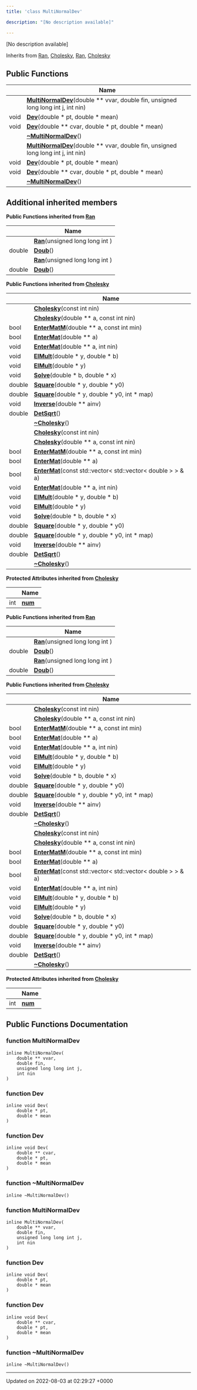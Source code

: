 ```yaml
---
title: 'class MultiNormalDev'

description: "[No description available]"

---
```









[No description available]

Inherits from [Ran](/documentation/code/gambit_sphinx/classes/classran/), [Cholesky](/documentation/code/gambit_sphinx/classes/classcholesky/), [Ran](/documentation/code/gambit_sphinx/classes/classran/), [Cholesky](/documentation/code/gambit_sphinx/classes/classcholesky/)

## Public Functions

|                | Name           |
| -------------- | -------------- |
| | **[MultiNormalDev](/documentation/code/gambit_sphinx/classes/classmultinormaldev/#function-multinormaldev)**(double ** vvar, double fin, unsigned long long int j, int nin) |
| void | **[Dev](/documentation/code/gambit_sphinx/classes/classmultinormaldev/#function-dev)**(double * pt, double * mean) |
| void | **[Dev](/documentation/code/gambit_sphinx/classes/classmultinormaldev/#function-dev)**(double ** cvar, double * pt, double * mean) |
| | **[~MultiNormalDev](/documentation/code/gambit_sphinx/classes/classmultinormaldev/#function-~multinormaldev)**() |
| | **[MultiNormalDev](/documentation/code/gambit_sphinx/classes/classmultinormaldev/#function-multinormaldev)**(double ** vvar, double fin, unsigned long long int j, int nin) |
| void | **[Dev](/documentation/code/gambit_sphinx/classes/classmultinormaldev/#function-dev)**(double * pt, double * mean) |
| void | **[Dev](/documentation/code/gambit_sphinx/classes/classmultinormaldev/#function-dev)**(double ** cvar, double * pt, double * mean) |
| | **[~MultiNormalDev](/documentation/code/gambit_sphinx/classes/classmultinormaldev/#function-~multinormaldev)**() |

## Additional inherited members

**Public Functions inherited from [Ran](/documentation/code/gambit_sphinx/classes/classran/)**

|                | Name           |
| -------------- | -------------- |
| | **[Ran](/documentation/code/gambit_sphinx/classes/classran/#function-ran)**(unsigned long long int ) |
| double | **[Doub](/documentation/code/gambit_sphinx/classes/classran/#function-doub)**() |
| | **[Ran](/documentation/code/gambit_sphinx/classes/classran/#function-ran)**(unsigned long long int ) |
| double | **[Doub](/documentation/code/gambit_sphinx/classes/classran/#function-doub)**() |

**Public Functions inherited from [Cholesky](/documentation/code/gambit_sphinx/classes/classcholesky/)**

|                | Name           |
| -------------- | -------------- |
| | **[Cholesky](/documentation/code/gambit_sphinx/classes/classcholesky/#function-cholesky)**(const int nin) |
| | **[Cholesky](/documentation/code/gambit_sphinx/classes/classcholesky/#function-cholesky)**(double ** a, const int nin) |
| bool | **[EnterMatM](/documentation/code/gambit_sphinx/classes/classcholesky/#function-entermatm)**(double ** a, const int min) |
| bool | **[EnterMat](/documentation/code/gambit_sphinx/classes/classcholesky/#function-entermat)**(double ** a) |
| void | **[EnterMat](/documentation/code/gambit_sphinx/classes/classcholesky/#function-entermat)**(double ** a, int nin) |
| void | **[ElMult](/documentation/code/gambit_sphinx/classes/classcholesky/#function-elmult)**(double * y, double * b) |
| void | **[ElMult](/documentation/code/gambit_sphinx/classes/classcholesky/#function-elmult)**(double * y) |
| void | **[Solve](/documentation/code/gambit_sphinx/classes/classcholesky/#function-solve)**(double * b, double * x) |
| double | **[Square](/documentation/code/gambit_sphinx/classes/classcholesky/#function-square)**(double * y, double * y0) |
| double | **[Square](/documentation/code/gambit_sphinx/classes/classcholesky/#function-square)**(double * y, double * y0, int * map) |
| void | **[Inverse](/documentation/code/gambit_sphinx/classes/classcholesky/#function-inverse)**(double ** ainv) |
| double | **[DetSqrt](/documentation/code/gambit_sphinx/classes/classcholesky/#function-detsqrt)**() |
| | **[~Cholesky](/documentation/code/gambit_sphinx/classes/classcholesky/#function-~cholesky)**() |
| | **[Cholesky](/documentation/code/gambit_sphinx/classes/classcholesky/#function-cholesky)**(const int nin) |
| | **[Cholesky](/documentation/code/gambit_sphinx/classes/classcholesky/#function-cholesky)**(double ** a, const int nin) |
| bool | **[EnterMatM](/documentation/code/gambit_sphinx/classes/classcholesky/#function-entermatm)**(double ** a, const int min) |
| bool | **[EnterMat](/documentation/code/gambit_sphinx/classes/classcholesky/#function-entermat)**(double ** a) |
| bool | **[EnterMat](/documentation/code/gambit_sphinx/classes/classcholesky/#function-entermat)**(const std::vector< std::vector< double > > & a) |
| void | **[EnterMat](/documentation/code/gambit_sphinx/classes/classcholesky/#function-entermat)**(double ** a, int nin) |
| void | **[ElMult](/documentation/code/gambit_sphinx/classes/classcholesky/#function-elmult)**(double * y, double * b) |
| void | **[ElMult](/documentation/code/gambit_sphinx/classes/classcholesky/#function-elmult)**(double * y) |
| void | **[Solve](/documentation/code/gambit_sphinx/classes/classcholesky/#function-solve)**(double * b, double * x) |
| double | **[Square](/documentation/code/gambit_sphinx/classes/classcholesky/#function-square)**(double * y, double * y0) |
| double | **[Square](/documentation/code/gambit_sphinx/classes/classcholesky/#function-square)**(double * y, double * y0, int * map) |
| void | **[Inverse](/documentation/code/gambit_sphinx/classes/classcholesky/#function-inverse)**(double ** ainv) |
| double | **[DetSqrt](/documentation/code/gambit_sphinx/classes/classcholesky/#function-detsqrt)**() |
| | **[~Cholesky](/documentation/code/gambit_sphinx/classes/classcholesky/#function-~cholesky)**() |

**Protected Attributes inherited from [Cholesky](/documentation/code/gambit_sphinx/classes/classcholesky/)**

|                | Name           |
| -------------- | -------------- |
| int | **[num](/documentation/code/gambit_sphinx/classes/classcholesky/#variable-num)**  |

**Public Functions inherited from [Ran](/documentation/code/gambit_sphinx/classes/classran/)**

|                | Name           |
| -------------- | -------------- |
| | **[Ran](/documentation/code/gambit_sphinx/classes/classran/#function-ran)**(unsigned long long int ) |
| double | **[Doub](/documentation/code/gambit_sphinx/classes/classran/#function-doub)**() |
| | **[Ran](/documentation/code/gambit_sphinx/classes/classran/#function-ran)**(unsigned long long int ) |
| double | **[Doub](/documentation/code/gambit_sphinx/classes/classran/#function-doub)**() |

**Public Functions inherited from [Cholesky](/documentation/code/gambit_sphinx/classes/classcholesky/)**

|                | Name           |
| -------------- | -------------- |
| | **[Cholesky](/documentation/code/gambit_sphinx/classes/classcholesky/#function-cholesky)**(const int nin) |
| | **[Cholesky](/documentation/code/gambit_sphinx/classes/classcholesky/#function-cholesky)**(double ** a, const int nin) |
| bool | **[EnterMatM](/documentation/code/gambit_sphinx/classes/classcholesky/#function-entermatm)**(double ** a, const int min) |
| bool | **[EnterMat](/documentation/code/gambit_sphinx/classes/classcholesky/#function-entermat)**(double ** a) |
| void | **[EnterMat](/documentation/code/gambit_sphinx/classes/classcholesky/#function-entermat)**(double ** a, int nin) |
| void | **[ElMult](/documentation/code/gambit_sphinx/classes/classcholesky/#function-elmult)**(double * y, double * b) |
| void | **[ElMult](/documentation/code/gambit_sphinx/classes/classcholesky/#function-elmult)**(double * y) |
| void | **[Solve](/documentation/code/gambit_sphinx/classes/classcholesky/#function-solve)**(double * b, double * x) |
| double | **[Square](/documentation/code/gambit_sphinx/classes/classcholesky/#function-square)**(double * y, double * y0) |
| double | **[Square](/documentation/code/gambit_sphinx/classes/classcholesky/#function-square)**(double * y, double * y0, int * map) |
| void | **[Inverse](/documentation/code/gambit_sphinx/classes/classcholesky/#function-inverse)**(double ** ainv) |
| double | **[DetSqrt](/documentation/code/gambit_sphinx/classes/classcholesky/#function-detsqrt)**() |
| | **[~Cholesky](/documentation/code/gambit_sphinx/classes/classcholesky/#function-~cholesky)**() |
| | **[Cholesky](/documentation/code/gambit_sphinx/classes/classcholesky/#function-cholesky)**(const int nin) |
| | **[Cholesky](/documentation/code/gambit_sphinx/classes/classcholesky/#function-cholesky)**(double ** a, const int nin) |
| bool | **[EnterMatM](/documentation/code/gambit_sphinx/classes/classcholesky/#function-entermatm)**(double ** a, const int min) |
| bool | **[EnterMat](/documentation/code/gambit_sphinx/classes/classcholesky/#function-entermat)**(double ** a) |
| bool | **[EnterMat](/documentation/code/gambit_sphinx/classes/classcholesky/#function-entermat)**(const std::vector< std::vector< double > > & a) |
| void | **[EnterMat](/documentation/code/gambit_sphinx/classes/classcholesky/#function-entermat)**(double ** a, int nin) |
| void | **[ElMult](/documentation/code/gambit_sphinx/classes/classcholesky/#function-elmult)**(double * y, double * b) |
| void | **[ElMult](/documentation/code/gambit_sphinx/classes/classcholesky/#function-elmult)**(double * y) |
| void | **[Solve](/documentation/code/gambit_sphinx/classes/classcholesky/#function-solve)**(double * b, double * x) |
| double | **[Square](/documentation/code/gambit_sphinx/classes/classcholesky/#function-square)**(double * y, double * y0) |
| double | **[Square](/documentation/code/gambit_sphinx/classes/classcholesky/#function-square)**(double * y, double * y0, int * map) |
| void | **[Inverse](/documentation/code/gambit_sphinx/classes/classcholesky/#function-inverse)**(double ** ainv) |
| double | **[DetSqrt](/documentation/code/gambit_sphinx/classes/classcholesky/#function-detsqrt)**() |
| | **[~Cholesky](/documentation/code/gambit_sphinx/classes/classcholesky/#function-~cholesky)**() |

**Protected Attributes inherited from [Cholesky](/documentation/code/gambit_sphinx/classes/classcholesky/)**

|                | Name           |
| -------------- | -------------- |
| int | **[num](/documentation/code/gambit_sphinx/classes/classcholesky/#variable-num)**  |


## Public Functions Documentation

### function MultiNormalDev

```
inline MultiNormalDev(
    double ** vvar,
    double fin,
    unsigned long long int j,
    int nin
)
```


### function Dev

```
inline void Dev(
    double * pt,
    double * mean
)
```


### function Dev

```
inline void Dev(
    double ** cvar,
    double * pt,
    double * mean
)
```


### function ~MultiNormalDev

```
inline ~MultiNormalDev()
```


### function MultiNormalDev

```
inline MultiNormalDev(
    double ** vvar,
    double fin,
    unsigned long long int j,
    int nin
)
```


### function Dev

```
inline void Dev(
    double * pt,
    double * mean
)
```


### function Dev

```
inline void Dev(
    double ** cvar,
    double * pt,
    double * mean
)
```


### function ~MultiNormalDev

```
inline ~MultiNormalDev()
```


-------------------------------

Updated on 2022-08-03 at 02:29:27 +0000